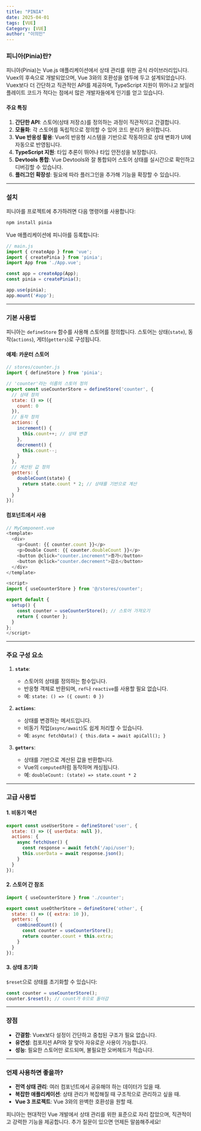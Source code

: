 ```yaml
---
title: "PINIA"
date: 2025-04-01
tags: [VUE]
Category: [VUE]
author: "이의민"
---
```

### 피니아(Pinia)란?
피니아(Pinia)는 Vue.js 애플리케이션에서 상태 관리를 위한 공식 라이브러리입니다. Vuex의 후속으로 개발되었으며, Vue 3와의 호환성을 염두에 두고 설계되었습니다. Vuex보다 더 간단하고 직관적인 API를 제공하며, TypeScript 지원이 뛰어나고 보일러플레이트 코드가 적다는 점에서 많은 개발자들에게 인기를 얻고 있습니다.

#### 주요 특징
1. **간단한 API**: 스토어(상태 저장소)를 정의하는 과정이 직관적이고 간결합니다.
2. **모듈화**: 각 스토어를 독립적으로 정의할 수 있어 코드 분리가 용이합니다.
3. **Vue 반응성 활용**: Vue의 반응형 시스템을 기반으로 작동하므로 상태 변화가 UI에 자동으로 반영됩니다.
4. **TypeScript 지원**: 타입 추론이 뛰어나 타입 안전성을 보장합니다.
5. **Devtools 통합**: Vue Devtools와 잘 통합되어 스토어 상태를 실시간으로 확인하고 디버깅할 수 있습니다.
6. **플러그인 확장성**: 필요에 따라 플러그인을 추가해 기능을 확장할 수 있습니다.

---

### 설치
피니아를 프로젝트에 추가하려면 다음 명령어를 사용합니다:
```bash
npm install pinia
```

Vue 애플리케이션에 피니아를 등록합니다:
```javascript
// main.js
import { createApp } from 'vue';
import { createPinia } from 'pinia';
import App from './App.vue';

const app = createApp(App);
const pinia = createPinia();

app.use(pinia);
app.mount('#app');
```

---

### 기본 사용법
피니아는 `defineStore` 함수를 사용해 스토어를 정의합니다. 스토어는 상태(`state`), 동작(`actions`), 게터(`getters`)로 구성됩니다.

#### 예제: 카운터 스토어
```javascript
// stores/counter.js
import { defineStore } from 'pinia';

// 'counter'라는 이름의 스토어 정의
export const useCounterStore = defineStore('counter', {
  // 상태 정의
  state: () => ({
    count: 0
  }),
  // 동작 정의
  actions: {
    increment() {
      this.count++; // 상태 변경
    },
    decrement() {
      this.count--;
    }
  },
  // 계산된 값 정의
  getters: {
    doubleCount(state) {
      return state.count * 2; // 상태를 기반으로 계산
    }
  }
});
```

#### 컴포넌트에서 사용
```javascript
// MyComponent.vue
<template>
  <div>
    <p>Count: {{ counter.count }}</p>
    <p>Double Count: {{ counter.doubleCount }}</p>
    <button @click="counter.increment">증가</button>
    <button @click="counter.decrement">감소</button>
  </div>
</template>

<script>
import { useCounterStore } from '@/stores/counter';

export default {
  setup() {
    const counter = useCounterStore(); // 스토어 가져오기
    return { counter };
  }
};
</script>
```

---

### 주요 구성 요소
1. **`state`**:
   - 스토어의 상태를 정의하는 함수입니다.
   - 반응형 객체로 반환되며, `ref`나 `reactive`를 사용할 필요 없습니다.
   - 예: `state: () => ({ count: 0 })`

2. **`actions`**:
   - 상태를 변경하는 메서드입니다.
   - 비동기 작업(`async/await`)도 쉽게 처리할 수 있습니다.
   - 예: `async fetchData() { this.data = await apiCall(); }`

3. **`getters`**:
   - 상태를 기반으로 계산된 값을 반환합니다.
   - Vue의 `computed`처럼 동작하며 캐싱됩니다.
   - 예: `doubleCount: (state) => state.count * 2`

---

### 고급 사용법
#### 1. 비동기 액션
```javascript
export const useUserStore = defineStore('user', {
  state: () => ({ userData: null }),
  actions: {
    async fetchUser() {
      const response = await fetch('/api/user');
      this.userData = await response.json();
    }
  }
});
```

#### 2. 스토어 간 참조
```javascript
import { useCounterStore } from './counter';

export const useOtherStore = defineStore('other', {
  state: () => ({ extra: 10 }),
  getters: {
    combinedCount() {
      const counter = useCounterStore();
      return counter.count + this.extra;
    }
  }
});
```

#### 3. 상태 초기화
`$reset`으로 상태를 초기화할 수 있습니다:
```javascript
const counter = useCounterStore();
counter.$reset(); // count가 0으로 돌아감
```

---

### 장점
- **간결함**: Vuex보다 설정이 간단하고 중첩된 구조가 필요 없습니다.
- **유연성**: 컴포지션 API와 잘 맞아 자유로운 사용이 가능합니다.
- **성능**: 필요한 스토어만 로드되며, 불필요한 오버헤드가 적습니다.

---

### 언제 사용하면 좋을까?
- **전역 상태 관리**: 여러 컴포넌트에서 공유해야 하는 데이터가 있을 때.
- **복잡한 애플리케이션**: 상태 관리가 복잡해질 때 구조적으로 관리하고 싶을 때.
- **Vue 3 프로젝트**: Vue 3와의 완벽한 호환성을 원할 때.

피니아는 현대적인 Vue 개발에서 상태 관리를 위한 표준으로 자리 잡았으며, 직관적이고 강력한 기능을 제공합니다. 추가 질문이 있으면 언제든 말씀해주세요!